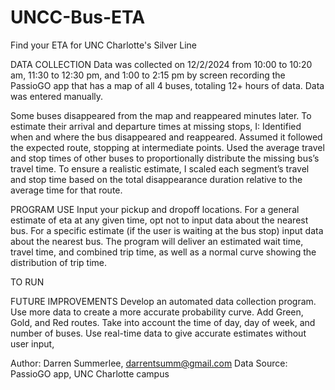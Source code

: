 # UNCC-Bus-ETA
Find your ETA for UNC Charlotte's Silver Line

DATA COLLECTION
  Data was collected on 12/2/2024 from 10:00 to 10:20 am, 11:30 to 12:30 pm, and 1:00 to 2:15 pm by screen recording the PassioGO app that has a map of all 4 buses, totaling 12+ hours of data.
  Data was entered manually.

  Some buses disappeared from the map and reappeared minutes later. To estimate their arrival and departure times at missing stops, I:
    Identified when and where the bus disappeared and reappeared.
    Assumed it followed the expected route, stopping at intermediate points.
    Used the average travel and stop times of other buses to proportionally distribute the missing bus’s travel time.
  To ensure a realistic estimate, I scaled each segment’s travel and stop time based on the total disappearance duration relative to the average time for that route.

PROGRAM USE
  Input your pickup and dropoff locations. 
  For a general estimate of eta at any given time, opt not to input data about the nearest bus. For a specific estimate (if the user is waiting at the bus stop) input data about the nearest bus. 
  The program will deliver an estimated wait time, travel time, and combined trip time, as well as a normal curve showing the distribution of trip time.

TO RUN
  

FUTURE IMPROVEMENTS
  Develop an automated data collection program.
  Use more data to create a more accurate probability curve.
  Add Green, Gold, and Red routes.
  Take into account the  time of day, day of week, and number of buses.
  Use real-time data to give accurate estimates without user input, 

Author: Darren Summerlee, darrentsumm@gmail.com
Data Source: PassioGO app, UNC Charlotte campus
